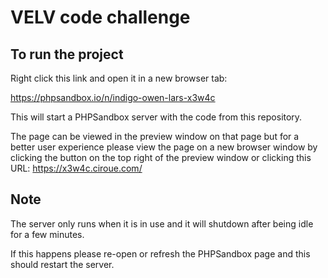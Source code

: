 # VELV code challenge

## To run the project

Right click this link and open it in a new browser tab: 

https://phpsandbox.io/n/indigo-owen-lars-x3w4c

This will start a PHPSandbox server with the code from this repository.

The page can be viewed in the preview window on that page but for a better user experience please view the page on a new browser window by clicking the button on the top right of the preview window or clicking this URL: https://x3w4c.ciroue.com/

## Note
The server only runs when it is in use and it will shutdown after being idle for a few minutes.

If this happens please re-open or refresh the PHPSandbox page and this should restart the server.
